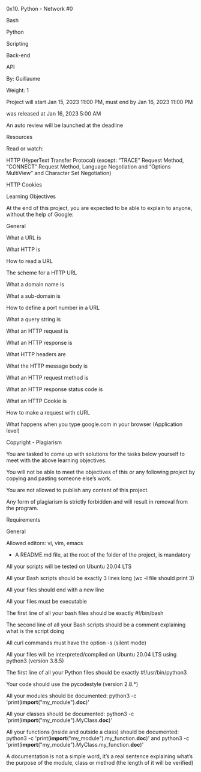 0x10. Python - Network #0

Bash

Python

Scripting

Back-end

API

 By: Guillaume

 Weight: 1

 Project will start Jan 15, 2023 11:00 PM, must end by Jan 16, 2023 11:00 PM

 was released at Jan 16, 2023 5:00 AM

 An auto review will be launched at the deadline

Resources

Read or watch:



HTTP (HyperText Transfer Protocol) (except: “TRACE” Request Method, “CONNECT” Request Method, Language Negotiation and “Options MultiView” and Character Set Negotiation)

HTTP Cookies

Learning Objectives

At the end of this project, you are expected to be able to explain to anyone, without the help of Google:



General

What a URL is

What HTTP is

How to read a URL

The scheme for a HTTP URL

What a domain name is

What a sub-domain is

How to define a port number in a URL

What a query string is

What an HTTP request is

What an HTTP response is

What HTTP headers are

What the HTTP message body is

What an HTTP request method is

What an HTTP response status code is

What an HTTP Cookie is

How to make a request with cURL

What happens when you type google.com in your browser (Application level)

Copyright - Plagiarism

You are tasked to come up with solutions for the tasks below yourself to meet with the above learning objectives.

You will not be able to meet the objectives of this or any following project by copying and pasting someone else’s work.

You are not allowed to publish any content of this project.

Any form of plagiarism is strictly forbidden and will result in removal from the program.

Requirements

General

Allowed editors: vi, vim, emacs

- A README.md file, at the root of the folder of the project, is mandatory

All your scripts will be tested on Ubuntu 20.04 LTS

All your Bash scripts should be exactly 3 lines long (wc -l file should print 3)

All your files should end with a new line

All your files must be executable

The first line of all your bash files should be exactly #!/bin/bash

The second line of all your Bash scripts should be a comment explaining what is the script doing

All curl commands must have the option -s (silent mode)

All your files will be interpreted/compiled on Ubuntu 20.04 LTS using python3 (version 3.8.5)

The first line of all your Python files should be exactly #!/usr/bin/python3

Your code should use the pycodestyle (version 2.8.*)

All your modules should be documented: python3 -c 'print(__import__("my_module").__doc__)'

All your classes should be documented: python3 -c 'print(__import__("my_module").MyClass.__doc__)'

All your functions (inside and outside a class) should be documented: python3 -c 'print(__import__("my_module").my_function.__doc__)' and python3 -c 'print(__import__("my_module").MyClass.my_function.__doc__)'

A documentation is not a simple word, it’s a real sentence explaining what’s the purpose of the module, class or method (the length of it will be verified)
